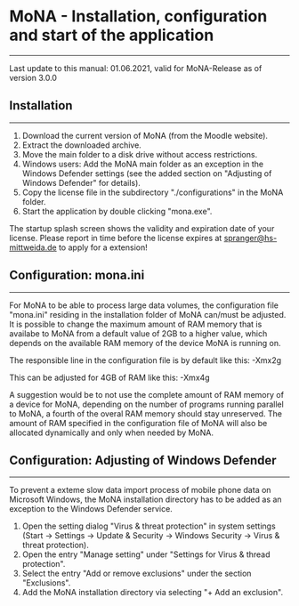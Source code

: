 # MoNA - Installation, configuration and start of the application
---------------------------------------------------------------
Last update to this manual: 01.06.2021, valid for MoNA-Release as of version 3.0.0

## Installation
------------
1. Download the current version of MoNA (from the Moodle website).
2. Extract the downloaded archive.
3. Move the main folder to a disk drive without access restrictions.
4. Windows users:  Add the MoNA main folder as an exception in the Windows Defender settings (see the added section on "Adjusting of Windows Defender" for details).
5. Copy the license file in the subdirectory "./configurations" in the MoNA folder.
6. Start the application by double clicking "mona.exe".

The startup splash screen shows the validity and expiration date of your license.
Please report in time before the license expires at spranger@hs-mittweida.de to apply for a extension!

## Configuration: mona.ini
-----------------------
For MoNA to be able to process large data volumes, the configuration file "mona.ini" residing in the installation folder of MoNA can/must be adjusted.
It is possible to change the maximum amount of RAM memory that is availabe to MoNA from a default value of 2GB to a higher value, which depends on the available RAM memory of the device MoNA is running on.

The responsible line in the configuration file is by default like this:
-Xmx2g

This can be adjusted for 4GB of RAM like this:
-Xmx4g

A suggestion would be to not use the complete amount of RAM memory of a device for MoNA, depending on the number of programs running parallel to MoNA, a fourth of the overal RAM memory should stay unreserved.
The amount of RAM specified in the configuration file of MoNA will also be allocated dynamically and only when needed by MoNA.

## Configuration: Adjusting of Windows Defender
--------------------------------------------
To prevent a exteme slow data import process of mobile phone data on Microsoft Windows, the MoNA installation directory has to be added as an exception to the Windows Defender service.

1. Open the setting dialog "Virus & threat protection" in system settings (Start -> Settings -> Update & Security -> Windows Security -> Virus & threat protection).
2. Open the entry "Manage setting" under "Settings for Virus & thread protection".
3. Select the entry "Add or remove exclusions" under the section "Exclusions".
4. Add the MoNA installation directory via selecting "+ Add an exclusion".

